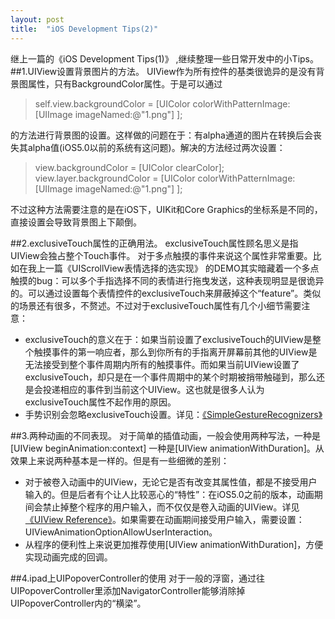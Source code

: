 ```yaml
---
layout: post
title:  "iOS Development Tips(2)"
---
```


继上一篇的《iOS Development Tips(1)》 ,继续整理一些日常开发中的小Tips。
##1.UIView设置背景图片的方法。
 UIView作为所有控件的基类很诡异的是没有背景图属性，只有BackgroundColor属性。于是可以通过
> self.view.backgroundColor = [UIColor colorWithPatternImage: [UIImage imageNamed:@"1.png"] ];

的方法进行背景图的设置。这样做的问题在于：有alpha通道的图片在转换后会丧失其alpha值(iOS5.0以前的系统有这问题)。解决的方法经过两次设置：
> view.backgroundColor = [UIColor clearColor];
view.layer.backgroundColor = [UIColor colorWithPatternImage: [UIImage imageNamed:@"1.png"] ];

不过这种方法需要注意的是在iOS下，UIKit和Core Graphics的坐标系是不同的，直接设置会导致背景图上下颠倒。

##2.exclusiveTouch属性的正确用法。
exclusiveTouch属性顾名思义是指UIView会独占整个Touch事件。 对于多点触摸的事件来说这个属性非常重要。比如在我上一篇《UIScrollView表情选择的选实现》 的DEMO其实暗藏着一个多点触摸的bug：可以多个手指选择不同的表情进行拖曳发送，这种表现明显是很诡异的。可以通过设置每个表情控件的exclusiveTouch来屏蔽掉这个“feature”。类似的场景还有很多，不赘述。不过对于exclusiveTouch属性有几个小细节需要注意：
* exclusiveTouch的意义在于：如果当前设置了exclusiveTouch的UIView是整个触摸事件的第一响应者，那么到你所有的手指离开屏幕前其他的UIView是无法接受到整个事件周期内所有的触摸事件。而如果当前UIView设置了exclusiveTouch，却只是在一个事件周期中的某个时期被捎带触碰到，那么还是会投递相应的事件到当前这个UIView。这也就是很多人认为exclusiveTouch属性不起作用的原因。
* 手势识别会忽略exclusiveTouch设置。详见：[《SimpleGestureRecognizers》][1]

##3.两种动画的不同表现。
对于简单的插值动画，一般会使用两种写法，一种是[UIView beginAnimation:context] 一种是[UIView animationWithDuration]。从效果上来说两种基本是一样的。但是有一些细微的差别：

* 对于被卷入动画中的UIView，无论它是否有改变其属性值，都是不接受用户输入的。但是后者有个让人比较恶心的“特性”：在iOS5.0之前的版本，动画期间会禁止掉整个程序的用户输入，而不仅仅是卷入动画的UIView。详见[《UIView Reference》][2]。如果需要在动画期间接受用户输入，需要设置：UIViewAnimationOptionAllowUserInteraction。
* 从程序的便利性上来说更加推荐使用[UIView animationWithDuration]，方便实现动画完成的回调。

##4.ipad上UIPopoverController的使用
对于一般的浮窗，通过往UIPopoverController里添加NavigatorController能够消除掉UIPopoverController内的“横梁”。


  [1]: https://developer.apple.com/library/ios/samplecode/SimpleGestureRecognizers/Introduction/Intro.html
  [2]: https://developer.apple.com/library/ios/documentation/UIKit/Reference/UIView_Class/UIView/UIView.html